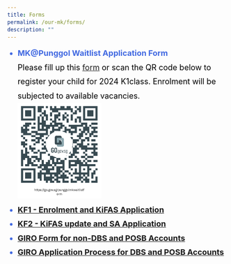 ```yaml
---
title: Forms
permalink: /our-mk/forms/
description: ""
---
```

<ul>
	<li style="font-size: 18px; line-height:1.8; font-weight:bold; color:royalblue">MK@Punggol Waitlist Application Form<br>
		<span style="font-weight:normal; color:black">Please fill up this <a target="_blank" href="https://go.gov.sg/punggolmkwaitlistform">form</a>&nbsp;or scan the QR code below to register your child for 2024 K1class. Enrolment will be subjected to available vacancies.<br>
		<img src="/images/MK/mkform.png" style="float:center; width:40%"></span></li>
		<li style="font-size: 18px; line-height:1.8; font-weight:bold; color:royalblue"><a target="_blank" href="https://drive.google.com/file/d/15oUrCyStaBBFmiqcSbF-y2TTdLhWtkeq/view?usp=drive_link">KF1 - Enrolment and KiFAS Application</a></li>
<li style="font-size: 18px; line-height:1.8; font-weight:bold; color:royalblue"><a target="_blank" href="https://drive.google.com/file/d/1hEwTRth0_Qs4qthUo5StwS9-dgCPy6Wk/view?usp=drive_link">KF2 - KiFAS update and SA Application</a></li>
<li style="font-size: 18px; line-height:1.8; font-weight:bold; color:royalblue"><a target="_blank" href="https://drive.google.com/file/d/1qo3G-ZZbdd2bY23fcwv98v4O9OY9R9or/view?usp=drive_link">GIRO Form for non-DBS and POSB Accounts</a></li>
<li style="font-size: 18px; line-height:1.8; font-weight:bold; color:royalblue"><a target="_blank" href="https://drive.google.com/file/d/1cKUhxURYTdnSBD1F3CPyVSKiAUI6tjAC/view?usp=drive_link">GIRO Application Process for DBS and POSB Accounts</a></li></ul><p></p>